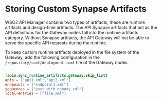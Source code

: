 # Storing Custom Synapse Artifacts

WSO2 API Manager contains two types of artifacts; these are runtime artifacts and design-time artifacts. The API Synapse artifacts that act as the API definitions for the Gateway nodes fall into the runtime artifacts category. Without Synapse artifacts, the API Gateway will not be able to serve the specific API requests during the runtime.

To keep custom runtime artifacts deployed in the file system of the Gateway, add the following configuration in the `/repository/conf/deployment.toml` file of the Gateway nodes.

```toml

[apim.sync_runtime_artifacts.gateway.skip_list]
apis = ["api1.xml","api2.xml"]
endpoints = ["endpoint1.xml"]
sequences = ["post_with_nobody.xml"]
local-entries = ["file.xml"]

```